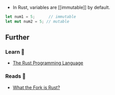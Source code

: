 - In Rust, variables are [[immutable]] by default.

```rust
let num1 = 5;      // immutable
let mut num2 = 5; // mutable
```

## Further

### Learn 🧠

- [The Rust Programming Language](https://doc.rust-lang.org/book/ch01-01-installation.html)

### Reads 📄

- [What the Fork is Rust?](https://maggieappleton.com/wtf-rust)
